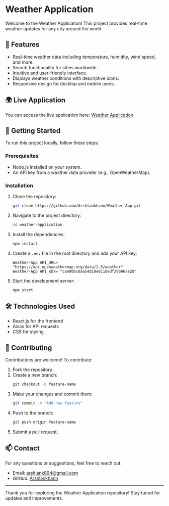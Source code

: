 # Weather Application

Welcome to the Weather Application! This project provides real-time weather updates for any city around the world.

## 🌟 Features
- Real-time weather data including temperature, humidity, wind speed, and more.
- Search functionality for cities worldwide.
- Intuitive and user-friendly interface.
- Displays weather conditions with descriptive icons.
- Responsive design for desktop and mobile users.

## 🌍 Live Application
You can access the live application here: [Weather Application](https://indianweatherapplication.netlify.app/)

## 🚀 Getting Started

To run this project locally, follow these steps:

### Prerequisites
- Node.js installed on your system.
- An API key from a weather data provider (e.g., OpenWeatherMap).

### Installation
1. Clone the repository:
   ```bash
   git clone https://github.com/Arshlankhann/Weather-App.git
   ```
2. Navigate to the project directory:
   ```bash
   cd weather-application
   ```
3. Install the dependencies:
   ```bash
   npm install
   ```
4. Create a `.env` file in the root directory and add your API key:
   ```env
   Weather-App API_URL= "https://api.openweathermap.org/data/2.5/weather"
   Weather-App API_KEY= "cae80bc0aa54d10e011dedf29b96ae2d"
   ```
5. Start the development server:
   ```bash
   npm start
   ```

## 🛠️ Technologies Used
- React.js for the frontend
- Axios for API requests
- CSS for styling

## 🤝 Contributing
Contributions are welcome! To contribute:
1. Fork the repository.
2. Create a new branch:
   ```bash
   git checkout -b feature-name
   ```
3. Make your changes and commit them:
   ```bash
   git commit -m "Add new feature"
   ```
4. Push to the branch:
   ```bash
   git push origin feature-name
   ```
5. Submit a pull request.

## 📫 Contact
For any questions or suggestions, feel free to reach out:
- Email: arshlank894@gmail.com
- GitHub: [Arshlankhann](https://github.com/Arshlankhann)

---

Thank you for exploring the Weather Application repository! Stay tuned for updates and improvements.
